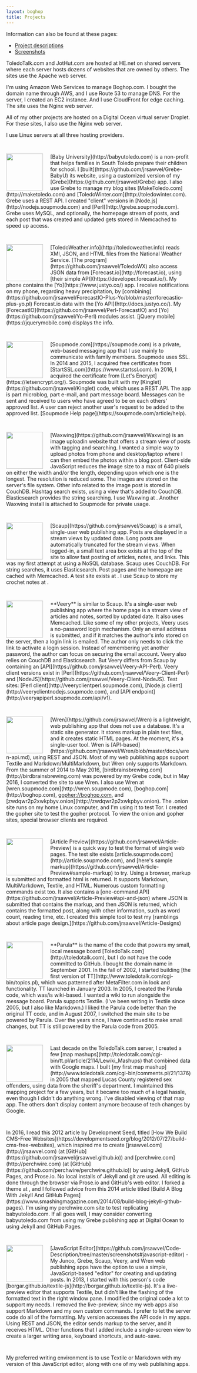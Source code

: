 ```yaml
---
layout: boghop
title: Projects
---
```



Information can also be found at these pages:

* [Project descriptions](https://github.com/jrsawvel/Code-Description)
* [Screenshots](https://github.com/jrsawvel/Code-Description/tree/master/screenshots)

ToledoTalk.com and JotHut.com are hosted at HE.net on shared servers where each server hosts dozens of websites that are owned by others. The sites use the Apache web server. 

I'm using Amazon Web Services to manage Boghop.com. I bought the domain name through AWS, and I use Route 53 to manage DNS. For the server, I created an EC2 instance. And I use CloudFront for edge caching. The site uses the Nginx web server.

All of my other projects are hosted on a Digital Ocean virtual server Droplet. For these sites, I also use the Nginx web server.

I use Linux servers at all three hosting providers.



<p markdown="1" style="clear:both;padding-top:2em;padding-bottom:2em;"><img class="largescreens" style="float:left;padding-right:20px;width:100px;height:100px"  src="https://c2.staticflickr.com/8/7441/27652053586_1511cbbaef_q.jpg" />[Baby University](http://babyutoledo.com) is a non-profit that helps families in South Toledo prepare their children for school. I [built](https://github.com/jrsawvel/Grebe-BabyU) its website, using a customized version of my [Grebe](https://github.com/jrsawvel/Grebe) app. I also use Grebe to manage my blog sites [MakeToledo.com](http://maketoledo.com) and [ToledoWinter.com](http://toledowinter.com). Grebe uses a REST API. I created "client" versions in [Node.js](http://nodejs.soupmode.com) and [Perl](http://grebe.soupmode.com). Grebe uses MySQL, and optionally, the homepage stream of posts, and each post that was created and updated gets stored in Memcached to speed up access.</p>



<p markdown="1" style="clear:both;padding-bottom:2em;"><img class="largescreens" style="float:left;padding-right:20px;width:100px;height:100px"  src="https://c2.staticflickr.com/8/7286/27651709046_962c32f5df_m.jpg" />[ToledoWeather.info](http://toledoweather.info) reads XMl, JSON, and HTML files from the National Weather Service. [The program](https://github.com/jrsawvel/ToledoWX) also access JSON data from [Forecast.io](http://forecast.io), using [their simple API](https://developer.forecast.io/). My phone contains the [Yo](https://www.justyo.co/) app. I receive notifications on my phone, regarding heavy precipitation, by [combining](https://github.com/jrsawvel/ForecastIO-Plus-Yo/blob/master/forecastio-plus-yo.pl) Forecast.io data with the [Yo API](http://docs.justyo.co/). My [ForecastIO](https://github.com/jrsawvel/Perl-ForecastIO) and [Yo](https://github.com/jrsawvel/Yo-Perl) modules assist. [jQuery mobile](https://jquerymobile.com) displays the info.</p>


<p markdown="1" style="clear:both;padding-bottom:2em;"><img class="largescreens" style="float:left;padding-right:20px;width:100px;height:100px"  src="https://c2.staticflickr.com/6/5689/22331643762_9e5fb3c18f_q.jpg" />[Soupmode.com](https://soupmode.com) is a private, web-based messaging app that I use mainly to communicate with family members. Soupmode uses SSL. In 2014 and 2015, I acquired free certificates from [StartSSL.com](https://www.startssl.com). In 2016, I acquired the certificate from [Let's Encrypt](https://letsencrypt.org/). Soupmode was built with my [Kinglet](https://github.com/jrsawvel/Kinglet) code, which uses a REST API. The app is part microblog, part e-mail, and part message board. Messages can be sent and received to users who have agreed to be on each others' approved list. A user can reject another user's request to be added to the approved list. [Soupmode Help page](https://soupmode.com/article/help).</p>


<p markdown="1" style="clear:both;padding-bottom:2em;"><img class="largescreens" style="float:left;padding-right:20px;width:100px;height:100px"  src="https://c2.staticflickr.com/6/5829/22157056568_29459619bc_q.jpg" />[Waxwing](https://github.com/jrsawvel/Waxwing) is an image uploadin  website that offers a stream view of posts with tagging and searching. I wanted a simple way to upload photos from phone and desktop/laptop where I can then embed the photos within a blog post. Client-side JavaScript reduces the image size to a max of 640 pixels on either the width and/or the length, depending upon which one is the longest. The resolution is reduced some. The images are stored on the server's file system. Other info related to the image post is stored in CouchDB. Hashtag search exists, using a view that's added to CouchDB. Elasticsearch provides the string searching. I use Waxwing at <http://waxwing.soupmode.com>. Another Waxwing install is attached to Soupmode for private usage.</p>


<p markdown="1" style="clear:both;padding-bottom:2em;"><img class="largescreens" style="float:left;padding-right:20px;width:100px;height:100px"  src="https://c2.staticflickr.com/8/7435/28059292941_7ce24e75ff_q.jpg" />[Scaup](https://github.com/jrsawvel/Scaup) is a small, single-user web publishing app. Posts are displayed in a stream views by updated date. Long posts are automatically truncated for the stream views. When logged-in, a small text area box exists at the top of the site to allow fast posting of articles, notes, and links. This was my first attempt at using a NoSQL database. Scaup uses CouchDB. For string searches, it uses Elasticsearch. Post pages and the homepage are cached with Memcached. A test site exists at <http://scaup.soupmode.com>. I use Scaup to store my crochet notes at <http://crochet.soupmode.com>.</p>



<p markdown="1" style="clear:both;padding-bottom:2em;"><img class="largescreens" style="float:left;padding-right:20px;width:100px;height:100px"  src="https://c2.staticflickr.com/6/5773/22345023035_12ffe69937_q.jpg" /> **Veery** is similar to Scaup. It's a single-user web publishing app where the home page is a stream view of articles and notes, sorted by updated date. It also uses Memcached. Like some of my other projects, Veery uses a no-password login mechanism. Only an email address is submitted, and if it matches the author's info stored on the server, then a login link is emailed. The author only needs to click the link to activate a login session. Instead of remembering yet another password, the author can focus on securing the email account. Veery also relies on CouchDB and Elasticsearch. But Veery differs from Scaup by containing an [API](https://github.com/jrsawvel/Veery-API-Perl). Veery client versions exist in [Perl](https://github.com/jrsawvel/Veery-Client-Perl) and [NodeJS](https://github.com/jrsawvel/Veery-Client-NodeJS). Test sites: [Perl client](http://veeryclientperl.soupmode.com), [Node.js client](http://veeryclientnodejs.soupmode.com), and [API endpoint](http://veeryapiperl.soupmode.com/api/v1).</p>




<p markdown="1" style="clear:both;padding-bottom:2em;"><img class="largescreens" style="float:left;padding-right:20px;width:100px;height:100px"  src="https://c2.staticflickr.com/8/7397/27612350631_a79de945a5_q.jpg" /> [Wren](https://github.com/jrsawvel/Wren) is a lightweight, web publishing app that does not use a database. It's a static site generator. It stores markup in plain text files, and it creates static HTML pages. At the moment, it's a single-user tool. Wren is [API-based](https://github.com/jrsawvel/Wren/blob/master/docs/wren-api.md), using REST and JSON. Most of my web publishing apps support Textile and Markdown/MultiMarkdown, but Wren only supports Markdown. From the summer of 2014 to May 2016, [birdbrainsbrewing.com](http://birdbrainsbrewing.com) was powered by my Grebe code, but in May 2016, I converted the site to use Wren. I also use Wren at [wren.soupmode.com](http://wren.soupmode.com), [boghop.com](http://boghop.com), <a href="gopher://boghop.com">gopher://boghop.com</a>, and [zwdqwr2p2xwkpbyv.onion](http://zwdqwr2p2xwkpbyv.onion). The .onion site runs on my home Linux computer, and I'm using it to test Tor. I created the gopher site to test the gopher protocol. To view the onion and gopher sites, special browser clients are required.</p>



<p markdown="1" style="clear:both;padding-bottom:2em;"><img class="largescreens" style="float:left;padding-right:20px;width:100px;height:100px"  src="https://c2.staticflickr.com/8/7661/27076320183_a81166eab9_q.jpg" /> [Article Preview](https://github.com/jrsawvel/Article-Preview) is a quick way to test the format of single web pages. The test site exists [article.soupmode.com](http://article.soupmode.com), and [here's sample markup](https://github.com/jrsawvel/Article-Preview#sample-markup) to try. Using a browser, markup is submitted and formatted html is returned. It supports Markdown, MultiMarkdown, Textile, and HTML. Numerous custom formatting commands exist too. It also contains a [one-command API](https://github.com/jrsawvel/Article-Preview#api-and-json) where JSON is submitted that contains the markup, and then JSON is returned, which contains the formatted post, along with other information, such as word count, reading time, etc. I created this simple tool to test my [ramblings about article page design.](https://github.com/jrsawvel/Article-Designs)</p>




<p markdown="1" style="clear:both;padding-bottom:2em;"><img class="largescreens" style="float:left;padding-right:20px;width:100px;height:100px"  src="https://c2.staticflickr.com/6/5789/22331644482_b3e0b1e89e_q.jpg" /> **Parula** is the name of the code that powers my small, local message board [ToledoTalk.com](http://toledotalk.com), but I do not have the code committed to GitHub. I bought the domain name in September 2001. In the fall of 2002, I started building [the first version of TT](http://www.toledotalk.com/cgi-bin/topics.pl), which was patterned after MetaFilter.com in look and functionality. TT launched in January 2003. In 2005, I created the Parula code, which was/is wiki-based. I wanted a wiki to run alongside the message board. Parula supports Textile. (I've been writing in Textile since 2005, but I also like Markdown.) I liked the Parula code better than the original TT code, and in August 2007, I switched the main site to be powered by Parula.  Over the years since, I have continued to make small changes, but TT is still powered by the Parula code from 2005.</p> 



<p markdown="1" style="clear:both;padding-bottom:2em;"><img class="largescreens" style="float:left;padding-right:20px;width:100px;height:100px"  src="https://c2.staticflickr.com/8/7475/28405781546_d97c6dcdfb_q.jpg" /> Last decade on the ToledoTalk.com server, I created a few [map mashups](http://toledotalk.com/cgi-bin/tt.pl/article/2114/Lewiki_Mashups) that combined data with Google maps. I built [my first map mashup](http://www.toledotalk.com/cgi-bin/comments.pl/21/1376) in 2005 that mapped Lucas County registered sex offenders, using data from the sheriff's department. I maintained this mapping project for a few years, but it became too much of a legal hassle, even though I didn't do anything wrong. I've disabled viewing of that map app. The others don't display content anymore because of tech changes by Google.</p>


<p markdown="1" style="clear:both;padding-bottom:2em;">In 2016, I read this 2012 article by Development Seed, titled [How We Build CMS-Free Websites](https://developmentseed.org/blog/2012/07/27/build-cms-free-websites), which inspired me to create  [jrsawvel.com](http://jrsawvel.com) (at [GitHub](https://github.com/jrsawvel/jrsawvel.github.io)) and [perchwire.com](http://perchwire.com) (at [GitHub](https://github.com/perchwire/perchwire.github.io)) by using Jekyll, GitHub Pages, and Prose.io. No local installs of Jekyll and git are used. All editing is done through the browser via Prose.io and GitHub's web editor.  I forked a theme at <https://github.com/barryclark/jekyll-now>, and I followed advice from this 2014 article titled [Build A Blog With Jekyll And GitHub Pages](https://www.smashingmagazine.com/2014/08/build-blog-jekyll-github-pages). I'm using my perchwire.com site to test replicating babyutoledo.com. If all goes well, I may consider converting babyutoledo.com from using my Grebe publishing app at Digital Ocean to using Jekyll and GitHub Pages. 
</p>



<p markdown="1" style="clear:both;padding-bottom:2em;"><img class="largescreens" style="float:left;padding-right:20px;width:100px;height:100px"  src="https://c2.staticflickr.com/6/5740/22319004206_d8d5623a12_q.jpg" /> [JavaScript Editor](https://github.com/jrsawvel/Code-Description/tree/master/screenshots#javascript-editor) -  My Junco, Grebe, Scaup, Veery, and Wren web publishing apps have the option to use a simple, JavaScript-based "editor" for creating and updating posts. In 2013, I started with this person's code [borgar.github.io/textile-js](http://borgar.github.io/textile-js). It's a live-preview editor that supports Textile, but didn't like the flashing of the formatted text in the right window pane. I modified the original code a lot to support my needs. I removed the live-preview, since my web apps also support Markdown and my own custom commands. I prefer to let the server code do all of the formatting. My version  accesses the API code in my apps. Using REST and JSON, the editor sends markup to the server, and it receives HTML. Other functions that I added include a single-screen view to create a larger writing area, keyboard shortcuts, and auto-save.</p>


My preferred writing environment is to use Textile or Markdown with my version of this JavaScript editor, along with one of my web publishing apps.
